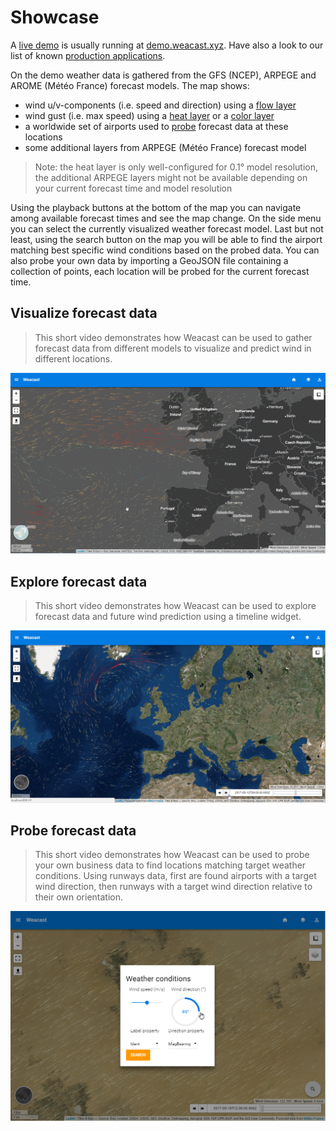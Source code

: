 # Showcase

A [live demo](http://demo.weacast.xyz) is usually running at [demo.weacast.xyz](http://demo.weacast.xyz). Have also a look to our list of known [production applications](https://weacast.gitbooks.io/weacast-docs/content/ecosystem/#production-applications).

On the demo weather data is gathered from the GFS (NCEP), ARPEGE and AROME (Météo France) forecast models. The map shows:
* wind u/v-components (i.e. speed and direction) using a [flow layer](https://weacast.gitbooks.io/weacast-docs/content/api/LAYERS.html#flowlayer-source)
* wind gust (i.e. max speed) using a [heat layer](https://weacast.gitbooks.io/weacast-docs/content/api/LAYERS.html#heatlayer-source) or a [color layer](https://weacast.gitbooks.io/weacast-docs/content/api/LAYERS.html#colorlayer-source)
* a worldwide set of airports used to [probe](https://weacast.gitbooks.io/weacast-docs/content/architecture/DOMAINMODEL.html#probe) forecast data at these locations
* some additional layers from ARPEGE (Météo France) forecast model

> Note: the heat layer is only well-configured for 0.1° model resolution, the additional ARPEGE layers might not be available depending on your current forecast time and model resolution

Using the playback buttons at the bottom of the map you can navigate among available forecast times and see the map change. On the side menu you can select the currently visualized weather forecast model. Last but not least, using the search button on the map you will be able to find the airport matching best specific wind conditions based on the probed data. You can also probe your own data by importing a GeoJSON file containing a collection of points, each location will be probed for the current forecast time.

## Visualize forecast data

> This short video demonstrates how Weacast can be used to gather forecast data from different models to visualize and predict wind in different locations.

[![Weacast video](./images/weacast-wind.png)](https://www.youtube.com/watch?v=JHU7WbETWjw)

## Explore forecast data

> This short video demonstrates how Weacast can be used to explore forecast data and future wind prediction using a timeline widget.

[![Weacast video](./images/weacast-timeline.png)](https://www.youtube.com/watch?v=YcWIlnSbpoo)

## Probe forecast data

> This short video demonstrates how Weacast can be used to probe your own business data to find locations matching target weather conditions. Using runways data, first are found airports with a target wind direction, then runways with a target wind direction relative to their own orientation.

[![Weacast video](./images/weacast-probe.png)](https://www.youtube.com/watch?v=4jvwNUbzuAY)
